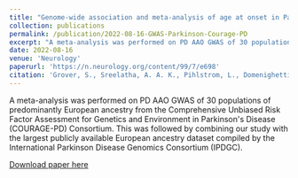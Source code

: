 ```yaml
---
title: "Genome-wide association and meta-analysis of age at onset in Parkinson disease: evidence from the COURAGE-PD consortium"
collection: publications
permalink: /publication/2022-08-16-GWAS-Parkinson-Courage-PD
excerpt: "A meta-analysis was performed on PD AAO GWAS of 30 populations of predominantly European ancestry from the Comprehensive Unbiased Risk Factor Assessment for Genetics and Environment in Parkinson's Disease (COURAGE-PD) Consortium. This was followed by combining our study with the largest publicly available European ancestry dataset compiled by the International Parkinson Disease Genomics Consortium (IPDGC)."
date: 2022-08-16
venue: 'Neurology'
paperurl: 'https://n.neurology.org/content/99/7/e698'
citation: 'Grover, S., Sreelatha, A. A. K., Pihlstrom, L., Domenighetti, C., Schulte, C., Sugier, P. E., ... & Sharma, M. (2022). Genome-wide association and meta-analysis of age at onset in Parkinson disease: evidence from the COURAGE-PD consortium. Neurology, 99(7), e698-e710.'
---
```

A meta-analysis was performed on PD AAO GWAS of 30 populations of predominantly European ancestry from the Comprehensive Unbiased Risk Factor Assessment for Genetics and Environment in Parkinson's Disease (COURAGE-PD) Consortium. This was followed by combining our study with the largest publicly available European ancestry dataset compiled by the International Parkinson Disease Genomics Consortium (IPDGC).

[Download paper here](https://n.neurology.org/content/99/7/e698)